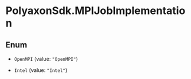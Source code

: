# PolyaxonSdk.MPIJobImplementation

## Enum


* `OpenMPI` (value: `"OpenMPI"`)

* `Intel` (value: `"Intel"`)


